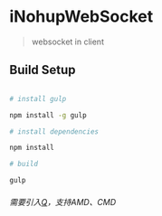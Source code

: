 # iNohupWebSocket

> websocket in client

## Build Setup

``` bash

# install gulp

npm install -g gulp

# install dependencies

npm install

# build

gulp 

```

###### 需要引入[Q](https://github.com/kriskowal/q)，支持AMD、CMD 

